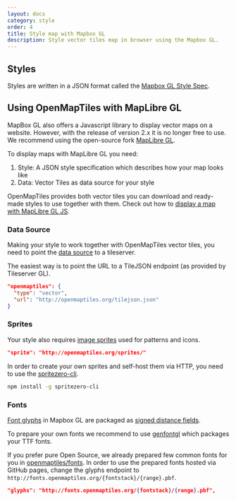 ```yaml
---
layout: docs
category: style
order: 4
title: Style map with Mapbox GL
description: Style vector tiles map in browser using the Mapbox GL.
---
```


## Styles

Styles are written in a JSON format called the [Mapbox GL Style Spec](https://www.mapbox.com/mapbox-gl-style-spec/).

## Using OpenMapTiles with MapLibre GL

MapBox GL also offers a Javascript library to display vector maps on a website. However, with the release of version 2.x
it is no longer free to use. We recommend using the open-source fork [MapLibre GL](https://www.maplibre.org).

To display maps with MapLibre GL you need:

1. Style: A JSON style specification which describes how your map looks like
2. Data: Vector Tiles as data source for your style

OpenMapTiles provides both vector tiles you can download and ready-made styles to use together with them. Check out how to [display a map with MapLibre GL JS](/docs/website/maplibre-gl-js).


### Data Source

Making your style to work together with OpenMapTiles vector tiles, you need to point the [data source](https://www.mapbox.com/mapbox-gl-style-spec/#sources) to a tileserver.


The easiest way is to point the URL to a TileJSON endpoint (as provided by Tileserver GL).

```json
"openmaptiles": {
  "type": "vector",
  "url": "http://openmaptiles.org/tilejson.json"
}
```

### Sprites

Your style also requires [image sprites](https://www.mapbox.com/mapbox-gl-style-spec/#sprite) used for patterns and icons.


```json
"sprite": "http://openmaptiles.org/sprites/"
```

In order to create your own sprites and self-host them via HTTP, you need to use the [spritezero-cli](https://github.com/mapbox/spritezero-cli).

```bash
npm install -g spritezero-cli
```

### Fonts

[Font glyphs](https://www.mapbox.com/mapbox-gl-style-spec/#glyphs) in Mapbox GL are packaged as [signed distance fields](https://www.mapbox.com/blog/text-signed-distance-fields/).

To prepare your own fonts we recommend to use [genfontgl](https://github.com/sabas/genfontgl) which packages your TTF fonts.

If you prefer pure Open Source, we already prepared few common fonts for you in [openmaptiles/fonts](https://github.com/openmaptiles/fonts). In order to use the prepared fonts hosted via GitHub pages, change the glyphs endpoint to `http://fonts.openmaptiles.org/{fontstack}/{range}.pbf`.

```json
"glyphs": "http://fonts.openmaptiles.org/{fontstack}/{range}.pbf",
```
